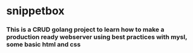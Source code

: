 # snippetbox
### This is a CRUD golang project to learn how to make a production ready webserver using best practices with mysl, some basic html and css
